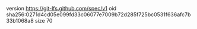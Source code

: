 version https://git-lfs.github.com/spec/v1
oid sha256:0271d4cd05e099fd33c06077e7009b72d285f725bc0531f636afc7b33b1068a8
size 70

